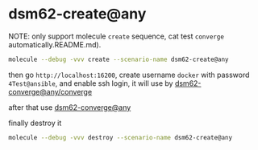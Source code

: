 # dsm62-create@any

NOTE: only support molecule `create` sequence, cat test `converge` automatically.README.md).

```bash
molecule --debug -vvv create --scenario-name dsm62-create@any
```

then go `http://localhost:16200`, create username `docker` with password `4Test@ansible`,
and enable ssh login, it will use by [dsm62-converge@any/converge](../dsm62-converge@any/converge.yml)

after that use [dsm62-converge@any](../dsm62-converge@any/README.md)


finally destroy it

```bash
molecule --debug -vvv destroy --scenario-name dsm62-create@any
```

